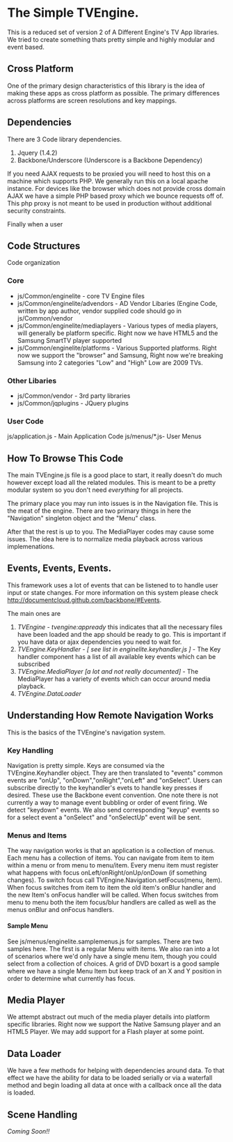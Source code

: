 # The Simple TVEngine.

This is a reduced set of version 2 of A Different Engine's TV App libraries.  We tried to create something thats pretty simple and highly modular and event based.  

## Cross Platform

One of the primary design characteristics of this library is the idea of making these apps as cross platform as possible. The primary differences across platforms are screen resolutions and key mappings.

## Dependencies 

There are 3 Code library dependencies. 

1. Jquery (1.4.2)
1. Backbone/Underscore (Underscore is a Backbone Dependency)

If you need AJAX requests to be proxied you will need to host this on a machine which supports PHP. We generally run this on a local apache instance. For devices like the browser which does not provide cross domain AJAX we have a simple PHP based proxy which we bounce requests off of. This php proxy is not meant to be used in production without additional security constraints.

Finally when a user 
## Code Structures
Code organization

### Core
* js/Common/enginelite - core TV Engine files
* js/Common/enginelite/advendors - AD Vendor Libaries (Engine Code, written by app author, vendor supplied code should go in js/Common/vendor
* js/Common/enginelite/mediaplayers - Various types of media players, will generally be platform specific. Right now we have HTML5 and the Samsung SmartTV player supported
* js/Common/enginelite/platforms - Various Supported platforms. Right now we support the "browser" and Samsung, Right now we're breaking Samsung into 2 categories "Low" and "High" Low are 2009 TVs.

### Other Libaries
* js/Common/vendor - 3rd party libraries
* js/Common/jqplugins - JQuery plugins

### User Code
js/application.js - Main Application Code
js/menus/*.js- User Menus

## How To Browse This Code
The main TVEngine.js file is a good place to start, it really doesn't do much however except load all the related modules. This is meant to be a pretty modular system so you don't need *everything* for all projects.

The primary place you may run into issues is in the Navigation file.  This is the meat of the engine.  There are two primary things in here the "Navigation" singleton object and the "Menu" class.

After that the rest is up to you. The MediaPlayer codes may cause some issues. The idea here is to normalize media playback across various implemenations.

## Events, Events, Events.
This framework uses a lot of events that can be listened to to handle user input or state changes. For more information on this system please check http://documentcloud.github.com/backbone/#Events.

The main ones are 

1. _TVEngine_ - *tvengine:appready*  this indicates that all the necessary files have been loaded and the app should be ready to go.  This is important if you have data or ajax dependencies you need to wait for. 
1. _TVEngine.KeyHandler_ - *[ see list in enginelite.keyhandler.js ]* - The Key handler component has a list of all available key events which can be subscribed
1. _TVEngine.MediaPlayer_ *[a lot and not really documented]* - The MediaPlayer has a variety of events which can occur around media playback.
1. _TVEngine.DataLoader_

## Understanding How Remote Navigation Works
This is the basics of the TVEngine's navigation system.

### Key Handling
Navigation is pretty simple. Keys are consumed via the TVEngine.Keyhandler object. They are then translated to "events" common events are "onUp", "onDown","onRight","onLeft" and "onSelect".  Users can subscribe directly to the keyhandler's evets to handle key presses if desired. These use the Backbone event convention. One note there is not currently a way to manage event bubbling or order of event firing.  We detect "keydown" events. We also send corresponding "keyup" events so for a select event a "onSelect" and "onSelectUp" event will be sent.

### Menus and Items
The way navigation works is that an application is a collection of menus. Each menu has a collection of items.  You can navigate from item to item within a menu or from menu to menu/item.  Every menu item must register what happens with focus onLeft/onRight/onUp/onDown (if something changes).  To switch focus call TVEngine.Navigation.setFocus(menu, item). When focus switches from item to item the old item's onBlur handler and the new Item's onFocus handler will be called. When focus switches from menu to menu both the item focus/blur handlers are called as well as the menus onBlur and onFocus handlers.

#### Sample Menu

See js/menus/enginelite.samplemenus.js for samples. There are two samples here. The first is a regular Menu with items. We also ran into a lot of scenarios where we'd only have a single menu item, though you could select from a collection of choices. A grid of DVD boxart is a good sample where we have a single Menu Item but keep track of an X and Y position in order to determine what currently has focus.

## Media Player

We attempt abstract out much of the media player details into platform specific libraries.  Right now we support the Native Samsung player and an HTML5 Player. We may add support for a Flash player at some point.

## Data Loader

We have a few methods for helping with dependencies around data. To that effect we have the ability for data to be loaded serially or via a waterfall method and begin loading all data at once with a callback once all the data is loaded.
## Scene Handling

*Coming Soon!!*

